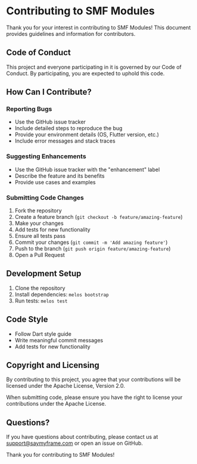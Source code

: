# Contributing to SMF Modules

Thank you for your interest in contributing to SMF Modules! This document provides guidelines and information for contributors.

## Code of Conduct

This project and everyone participating in it is governed by our Code of Conduct. By participating, you are expected to uphold this code.

## How Can I Contribute?

### Reporting Bugs

- Use the GitHub issue tracker
- Include detailed steps to reproduce the bug
- Provide your environment details (OS, Flutter version, etc.)
- Include error messages and stack traces

### Suggesting Enhancements

- Use the GitHub issue tracker with the "enhancement" label
- Describe the feature and its benefits
- Provide use cases and examples

### Submitting Code Changes

1. Fork the repository
2. Create a feature branch (`git checkout -b feature/amazing-feature`)
3. Make your changes
4. Add tests for new functionality
5. Ensure all tests pass
6. Commit your changes (`git commit -m 'Add amazing feature'`)
7. Push to the branch (`git push origin feature/amazing-feature`)
8. Open a Pull Request

## Development Setup

1. Clone the repository
2. Install dependencies: `melos bootstrap`
3. Run tests: `melos test`

## Code Style

- Follow Dart style guide
- Write meaningful commit messages
- Add tests for new functionality

## Copyright and Licensing

By contributing to this project, you agree that your contributions will be licensed under the Apache License, Version 2.0.

When submitting code, please ensure you have the right to license your contributions under the Apache License.

## Questions?

If you have questions about contributing, please contact us at support@saymyframe.com or open an issue on GitHub.

Thank you for contributing to SMF Modules!
